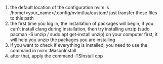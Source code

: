 1)  the default location of the configuration nvim is /home/<your_name>/.config/nvim/lua/custom/ just transfer these files to this path
2)  the first time you log in, the installation of packages will begin, if you can't install clang during installation, then try installing unzip (sudo pacman -S unzip / sudo apt get-install unzip) on your computer first, it will help you unzip the packages you are installing
3)  if you want to check if everything is installed, you need to use the command in nvim :MasonInstall
4)  after that, apply the command :TSInstall cpp
